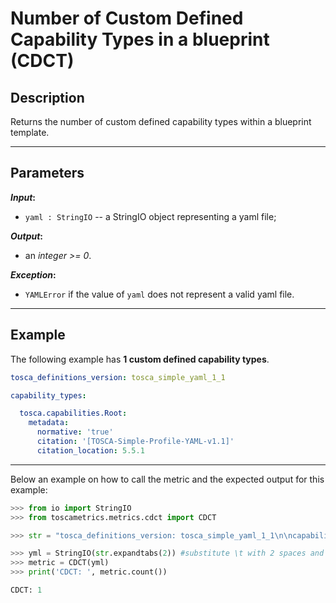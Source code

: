 # Number of Custom Defined Capability Types in a blueprint (CDCT)

## Description

Returns the number of custom defined capability types within a blueprint template.

---

## Parameters

**_Input_:**

* ```yaml : StringIO``` -- a StringIO object representing a yaml file;

**_Output_:** 

* an _integer >= 0_.

**_Exception_:**

* ```YAMLError``` if the value of ```yaml``` does not represent a valid yaml file. 

---

## Example
The following example has **1 custom defined capability types**.

``` yaml
tosca_definitions_version: tosca_simple_yaml_1_1

capability_types:

  tosca.capabilities.Root:
    metadata:
      normative: 'true'
      citation: '[TOSCA-Simple-Profile-YAML-v1.1]'
      citation_location: 5.5.1
```

---

Below an example on how to call the metric and the expected output for this example:

```python
>>> from io import StringIO
>>> from toscametrics.metrics.cdct import CDCT

>>> str = "tosca_definitions_version: tosca_simple_yaml_1_1\n\ncapability_types:\n\n  tosca.capabilities.Root:\n    metadata:\n      normative: 'true'\n      citation: '[TOSCA-Simple-Profile-YAML-v1.1]'\n      citation_location: 5.5.1"

>>> yml = StringIO(str.expandtabs(2)) #substitute \t with 2 spaces and create the StringIO object
>>> metric = CDCT(yml)
>>> print('CDCT: ', metric.count())

CDCT: 1
```